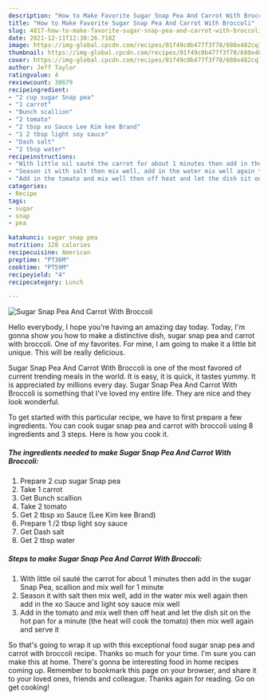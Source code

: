 ```yaml
---
description: "How to Make Favorite Sugar Snap Pea And Carrot With Broccoli"
title: "How to Make Favorite Sugar Snap Pea And Carrot With Broccoli"
slug: 4817-how-to-make-favorite-sugar-snap-pea-and-carrot-with-broccoli
date: 2021-12-11T12:30:26.718Z
image: https://img-global.cpcdn.com/recipes/01f49c0b477f3f78/680x482cq70/sugar-snap-pea-and-carrot-with-broccoli-recipe-main-photo.jpg
thumbnail: https://img-global.cpcdn.com/recipes/01f49c0b477f3f78/680x482cq70/sugar-snap-pea-and-carrot-with-broccoli-recipe-main-photo.jpg
cover: https://img-global.cpcdn.com/recipes/01f49c0b477f3f78/680x482cq70/sugar-snap-pea-and-carrot-with-broccoli-recipe-main-photo.jpg
author: Jeff Taylor
ratingvalue: 4
reviewcount: 30679
recipeingredient:
- "2 cup sugar Snap pea"
- "1 carrot"
- "Bunch scallion"
- "2 tomato"
- "2 tbsp xo Sauce Lee Kim kee Brand"
- "1 2 tbsp light soy sauce"
- "Dash salt"
- "2 tbsp water"
recipeinstructions:
- "With little oil sauté the carrot for about 1 minutes then add in the sugar Snap Pea, scallion and mix well for 1 minute"
- "Season it with salt then mix well, add in the water mix well again then add in the xo Sauce and light soy sauce mix well"
- "Add in the tomato and mix well then off heat and let the dish sit on the hot pan for a minute (the heat will cook the tomato) then mix well again and serve it"
categories:
- Recipe
tags:
- sugar
- snap
- pea

katakunci: sugar snap pea 
nutrition: 128 calories
recipecuisine: American
preptime: "PT36M"
cooktime: "PT59M"
recipeyield: "4"
recipecategory: Lunch

---
```



![Sugar Snap Pea And Carrot With Broccoli](https://img-global.cpcdn.com/recipes/01f49c0b477f3f78/680x482cq70/sugar-snap-pea-and-carrot-with-broccoli-recipe-main-photo.jpg)

Hello everybody, I hope you're having an amazing day today. Today, I'm gonna show you how to make a distinctive dish, sugar snap pea and carrot with broccoli. One of my favorites. For mine, I am going to make it a little bit unique. This will be really delicious.



Sugar Snap Pea And Carrot With Broccoli is one of the most favored of current trending meals in the world. It is easy, it is quick, it tastes yummy. It is appreciated by millions every day. Sugar Snap Pea And Carrot With Broccoli is something that I've loved my entire life. They are nice and they look wonderful.


To get started with this particular recipe, we have to first prepare a few ingredients. You can cook sugar snap pea and carrot with broccoli using 8 ingredients and 3 steps. Here is how you cook it.

<!--inarticleads1-->

##### The ingredients needed to make Sugar Snap Pea And Carrot With Broccoli:

1. Prepare 2 cup sugar Snap pea
1. Take 1 carrot
1. Get Bunch scallion
1. Take 2 tomato
1. Get 2 tbsp xo Sauce (Lee Kim kee Brand)
1. Prepare 1 /2 tbsp light soy sauce
1. Get Dash salt
1. Get 2 tbsp water




<!--inarticleads2-->

##### Steps to make Sugar Snap Pea And Carrot With Broccoli:

1. With little oil sauté the carrot for about 1 minutes then add in the sugar Snap Pea, scallion and mix well for 1 minute
1. Season it with salt then mix well, add in the water mix well again then add in the xo Sauce and light soy sauce mix well
1. Add in the tomato and mix well then off heat and let the dish sit on the hot pan for a minute (the heat will cook the tomato) then mix well again and serve it




So that's going to wrap it up with this exceptional food sugar snap pea and carrot with broccoli recipe. Thanks so much for your time. I'm sure you can make this at home. There's gonna be interesting food in home recipes coming up. Remember to bookmark this page on your browser, and share it to your loved ones, friends and colleague. Thanks again for reading. Go on get cooking!
